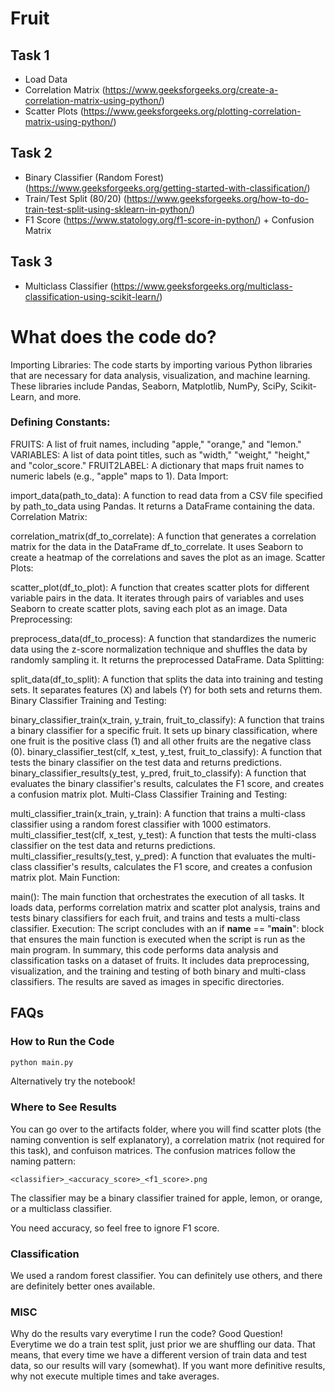 # Fruit

## Task 1

- Load Data 
- Correlation Matrix (https://www.geeksforgeeks.org/create-a-correlation-matrix-using-python/)
- Scatter Plots (https://www.geeksforgeeks.org/plotting-correlation-matrix-using-python/)

## Task 2 

- Binary Classifier (Random Forest) (https://www.geeksforgeeks.org/getting-started-with-classification/)
- Train/Test Split (80/20) (https://www.geeksforgeeks.org/how-to-do-train-test-split-using-sklearn-in-python/)
- F1 Score (https://www.statology.org/f1-score-in-python/) + Confusion Matrix

## Task 3

- Multiclass Classifier (https://www.geeksforgeeks.org/multiclass-classification-using-scikit-learn/)

# What does the code do?

Importing Libraries: The code starts by importing various Python libraries that are necessary for data analysis, visualization, and machine learning. These libraries include Pandas, Seaborn, Matplotlib, NumPy, SciPy, Scikit-Learn, and more.

### Defining Constants:

FRUITS: A list of fruit names, including "apple," "orange," and "lemon."
VARIABLES: A list of data point titles, such as "width," "weight," "height," and "color_score."
FRUIT2LABEL: A dictionary that maps fruit names to numeric labels (e.g., "apple" maps to 1).
Data Import:

import_data(path_to_data): A function to read data from a CSV file specified by path_to_data using Pandas. It returns a DataFrame containing the data.
Correlation Matrix:

correlation_matrix(df_to_correlate): A function that generates a correlation matrix for the data in the DataFrame df_to_correlate. It uses Seaborn to create a heatmap of the correlations and saves the plot as an image.
Scatter Plots:

scatter_plot(df_to_plot): A function that creates scatter plots for different variable pairs in the data. It iterates through pairs of variables and uses Seaborn to create scatter plots, saving each plot as an image.
Data Preprocessing:

preprocess_data(df_to_process): A function that standardizes the numeric data using the z-score normalization technique and shuffles the data by randomly sampling it. It returns the preprocessed DataFrame.
Data Splitting:

split_data(df_to_split): A function that splits the data into training and testing sets. It separates features (X) and labels (Y) for both sets and returns them.
Binary Classifier Training and Testing:

binary_classifier_train(x_train, y_train, fruit_to_classify): A function that trains a binary classifier for a specific fruit. It sets up binary classification, where one fruit is the positive class (1) and all other fruits are the negative class (0).
binary_classifier_test(clf, x_test, y_test, fruit_to_classify): A function that tests the binary classifier on the test data and returns predictions.
binary_classifier_results(y_test, y_pred, fruit_to_classify): A function that evaluates the binary classifier's results, calculates the F1 score, and creates a confusion matrix plot.
Multi-Class Classifier Training and Testing:

multi_classifier_train(x_train, y_train): A function that trains a multi-class classifier using a random forest classifier with 1000 estimators.
multi_classifier_test(clf, x_test, y_test): A function that tests the multi-class classifier on the test data and returns predictions.
multi_classifier_results(y_test, y_pred): A function that evaluates the multi-class classifier's results, calculates the F1 score, and creates a confusion matrix plot.
Main Function:

main(): The main function that orchestrates the execution of all tasks. It loads data, performs correlation matrix and scatter plot analysis, trains and tests binary classifiers for each fruit, and trains and tests a multi-class classifier.
Execution:
The script concludes with an if __name__ == "__main__": block that ensures the main function is executed when the script is run as the main program.
In summary, this code performs data analysis and classification tasks on a dataset of fruits. It includes data preprocessing, visualization, and the training and testing of both binary and multi-class classifiers. The results are saved as images in specific directories.

## FAQs

### How to Run the Code

```bash
python main.py
```

Alternatively try the notebook!

### Where to See Results

You can go over to the artifacts folder, where you will find scatter plots (the naming convention is self explanatory), a correlation matrix (not required for this task), and confuison matrices. The confusion matrices follow the naming pattern:

```
<classifier>_<accuracy_score>_<f1_score>.png
```

The classifier may be a binary classifier trained for apple, lemon, or orange, or a multiclass classifier. 

You need accuracy, so feel free to ignore F1 score.

### Classification

We used a random forest classifier. You can definitely use others, and there are definitely better ones available.

### MISC

Why do the results vary everytime I run the code? Good Question! Everytime we do a train test split, just prior we are shuffling our data. That means, that every time we have a different version of train data and test data, so our results will vary (somewhat). If you want more definitive results, why not execute multiple times and take averages.


